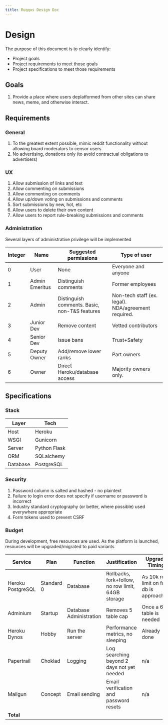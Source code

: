 ```yaml
---
title: Ruqqus Design Doc
---
```


# Design

The purpose of this document is to clearly identify:

* Project goals
* Project requirements to meet those goals
* Project specifications to meet those requirements

## Goals

1. Provide a place where users deplatformed from other sites can share news, meme, and otherwise interact.

## Requirements

### General

1. To the greatest extent possible, mimic reddit functionality without allowing board moderators to censor users
2. No advertising, donations only (to avoid contractual obligations to advertisers)

### UX

1. Allow submission of links and text
2. Allow commenting on submissions
3. Allow commenting on comments
4. Allow up/down voting on submissions and comments
5. Sort submissions by new, hot, etc
6. Allow users to delete their own content
7. Allow users to report rule-breaking submissions and comments

### Administration

Several layers of administrative privilege will be implemented

Integer|Name|Suggested permissions|Type of user
-|-|-|-
0|User|None|Everyone and anyone
1|Admin Emeritus|Distinguish comments|Former employees
2|Admin|Distinguish comments. Basic, non-T&S features|Non-tech staff (ex. legal). NDA/agreement required.
3|Junior Dev|Remove content| Vetted contributors
4|Senior Dev|Issue bans|Trust+Safety
5|Deputy Owner|Add/remove lower ranks|Part owners
6|Owner|Direct Heroku/database access|Majority owners only.

## Specifications

### Stack 

Layer|Tech
-|-
Host|Heroku
WSGI|Gunicorn
Server|Python Flask
ORM|SQLalchemy
Database|PostgreSQL

### Security

1. Password column is salted and hashed - no plaintext
2. Failure to login error does not specify if username or password is incorrect
3. Industry standard cryptography (or better, where possible) used everywhere appropriate
4. Form tokens used to prevent CSRF

### Budget

During development, free resources are used. As the platform is launched, resources will be upgraded/migrated to paid variants

Service|Plan|Function|Justification|Upgrade Timing|$/month
-|-|-|-|-|-
Heroku PostgreSQL|Standard 0|Database|Rollbacks, fork+follow, no row limit, 64GB storage|As 10k row limit on free db is approached|$50|
Adminium|Startup|Database Administration|Removes 5 table cap|Once a 6th table is needed|$10
Heroku Dynos|Hobby|Run the server|Performance metrics, no sleeping|Already done|$7
Papertrail|Choklad|Logging|Log searching beyond 2 days not yet needed |n/a|$0
Mailgun|Concept|Email sending|Email verification and password resets |n/a|$0
**Total**|||||$67
